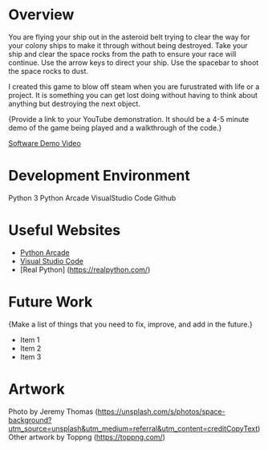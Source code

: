 # Overview

You are flying your ship out in the asteroid belt trying to clear the way for your colony ships to make it through without being destroyed. Take your ship and clear the space rocks from the path to ensure your race will continue.
Use the arrow keys to direct your ship. Use the spacebar to shoot the space rocks to dust.

I created this game to blow off steam when you are furustrated with life or a project. It is something you can get lost doing without having to think about anything but destroying the next object.

{Provide a link to your YouTube demonstration.  It should be a 4-5 minute demo of the game being played and a walkthrough of the code.}

[Software Demo Video](http://youtube.link.goes.here)

# Development Environment

Python 3
Python Arcade
VisualStudio Code
Github

# Useful Websites
* [Python Arcade](https://api.arcade.academy/en/latest/)
* [Visual Studio Code](https://code.visualstudio.com/)
* [Real Python] (https://realpython.com/)

# Future Work

{Make a list of things that you need to fix, improve, and add in the future.}
* Item 1
* Item 2
* Item 3

# Artwork
Photo by Jeremy Thomas (https://unsplash.com/s/photos/space-background?utm_source=unsplash&utm_medium=referral&utm_content=creditCopyText)
Other artwork by Toppng (https://toppng.com/)  